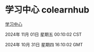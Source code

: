 # 学习中心 colearnhub
[学习中心](http://219.139.197.74:56308/colearnhub/)

2024年 11月 01日 星期五 00:10:02 CST

2024年 10月 31日 星期四 16:10:02 GMT
